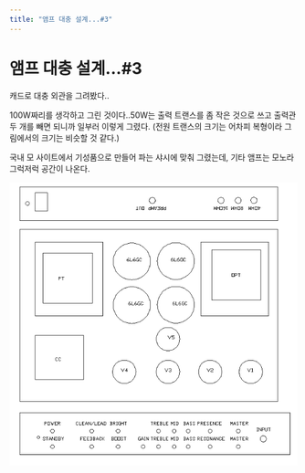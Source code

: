 ```yaml
---
title: "앰프 대충 설계...#3"
---
```

# 앰프 대충 설계...#3

캐드로 대충 외관을 그려봤다..

100W짜리를 생각하고 그린 것이다..50W는 출력 트랜스를 좀 작은 것으로 쓰고
출력관 두 개를 빼면 되니까 일부러 이렇게 그렸다.
(전원 트랜스의 크기는 어차피 복형이라 그림에서의 크기는 비슷할 것 같다.)

국내 모 사이트에서 기성품으로 만들어 파는 샤시에 맞춰 그렸는데,
기타 앰프는 모노라 그럭저럭 공간이 나온다.

![image](/assets/images/6979e3cd3b5332343af2ec7f0da24b52.jpg)


